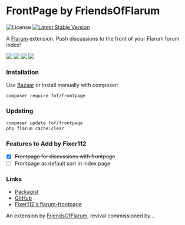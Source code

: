 # FrontPage by FriendsOfFlarum

![License](https://img.shields.io/badge/license-MIT-blue.svg) [![Latest Stable Version](https://img.shields.io/packagist/v/fof/frontpage.svg)](https://packagist.org/packages/fof/frontpage)

A [Flarum](http://flarum.org) extension. Push discussions to the front of your Flarum forum index!

![](https://user-images.githubusercontent.com/25584514/39542395-573a731e-4e40-11e8-9bab-5bfdcbdf9303.PNG)
![](https://user-images.githubusercontent.com/25584514/39542400-60b67992-4e40-11e8-93de-0ce9b01d8418.PNG)
![](https://user-images.githubusercontent.com/25584514/39542412-686d2a78-4e40-11e8-8ab5-9b96f06ac094.PNG)
![](https://user-images.githubusercontent.com/25584514/39545111-12eb95d2-4e48-11e8-8fb9-d33d25021f8b.PNG)

### Installation

Use [Bazaar](https://discuss.flarum.org/d/5151-flagrow-bazaar-the-extension-marketplace) or install manually with composer:

```sh
composer require fof/frontpage
```

### Updating

```sh
composer update fof/frontpage
php flarum cache:clear
```

### Features to Add by Fixer112
- [x] ~~Frontpage for discussions with frontpage~~
- [ ] Frontpage as default sort in index page

### Links

- [Packagist](https://packagist.org/packages/fof/frontpage)
- [GitHub]()
- [Fixer112's flarum-frontpage](https://github.com/fixer112/flarum-frontpage)

An extension by [FriendsOfFlarum](https://github.com/FriendsOfFlarum), revival commissioned by...
